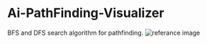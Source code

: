# Ai-PathFinding-Visualizer
BFS and DFS search algorithm for pathfinding.
![referance image](https://user-images.githubusercontent.com/22451778/194037747-b1587b71-4ae2-4d6e-af28-f3aa4b0b4583.png)
